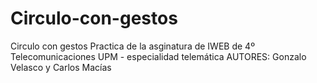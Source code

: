 # Circulo-con-gestos
Circulo con gestos Practica de la asginatura de IWEB de 4º Telecomunicaciones UPM - especialidad telemática  AUTORES: Gonzalo Velasco y Carlos Macías
